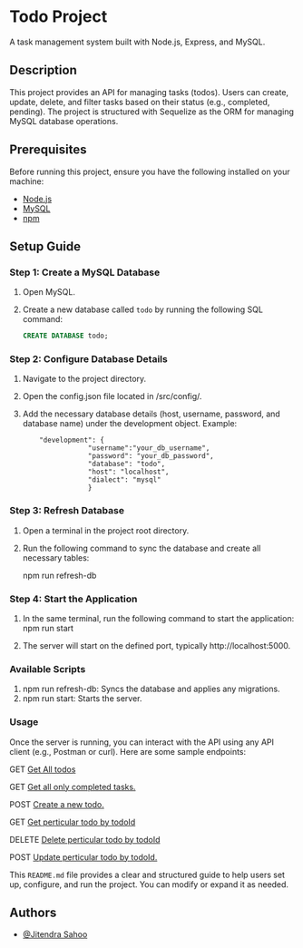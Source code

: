# Todo Project

A task management system built with Node.js, Express, and MySQL.

## Description

This project provides an API for managing tasks (todos). Users can create, update, delete, and filter tasks based on their status (e.g., completed, pending). The project is structured with Sequelize as the ORM for managing MySQL database operations.

## Prerequisites

Before running this project, ensure you have the following installed on your machine:

- [Node.js](https://nodejs.org/)
- [MySQL](https://www.mysql.com/)
- [npm](https://www.npmjs.com/)

## Setup Guide

### Step 1: Create a MySQL Database

1. Open MySQL.
2. Create a new database called `todo` by running the following SQL command:

   ```sql
   CREATE DATABASE todo;
   ```

### Step 2: Configure Database Details

1.  Navigate to the project directory.
2.  Open the config.json file located in /src/config/.
3.  Add the necessary database details (host, username, password, and database name) under the development object. Example:

         
            "development": {
                        "username":"your_db_username",
                        "password": "your_db_password",
                        "database": "todo",
                        "host": "localhost",
                        "dialect": "mysql"
                        }
         

### Step 3: Refresh Database

1. Open a terminal in the project root directory.
2. Run the following command to sync the database and create all necessary tables:

   npm run refresh-db

### Step 4: Start the Application

1. In the same terminal, run the following command to start the application:
   npm run start

2. The server will start on the defined port, typically http://localhost:5000.

### Available Scripts

1. npm run refresh-db: Syncs the database and applies any migrations.
2. npm run start: Starts the server.

### Usage

Once the server is running, you can interact with the API using any API client (e.g., Postman or curl). Here are some sample endpoints:

GET [Get All todos](http://localhost:5000/api/todos)

GET [Get all only completed tasks.](http://localhost:5000/api/todos?status=completed)

POST [Create a new todo.](http://localhost:5000/api/todos)

GET [Get perticular todo by todoId](http://localhost:5000/api/todos/:todosId)

DELETE [Delete perticular todo by todoId](http://localhost:5000/api/todos/:todosId)

POST [Update perticular todo by todoId.](http://localhost:5000/api/todos/:todosId)




This `README.md` file provides a clear and structured guide to help users set up, configure, and run the project. You can modify or expand it as needed.


## Authors

- [@Jitendra Sahoo](https://github.com/KJR-dev)